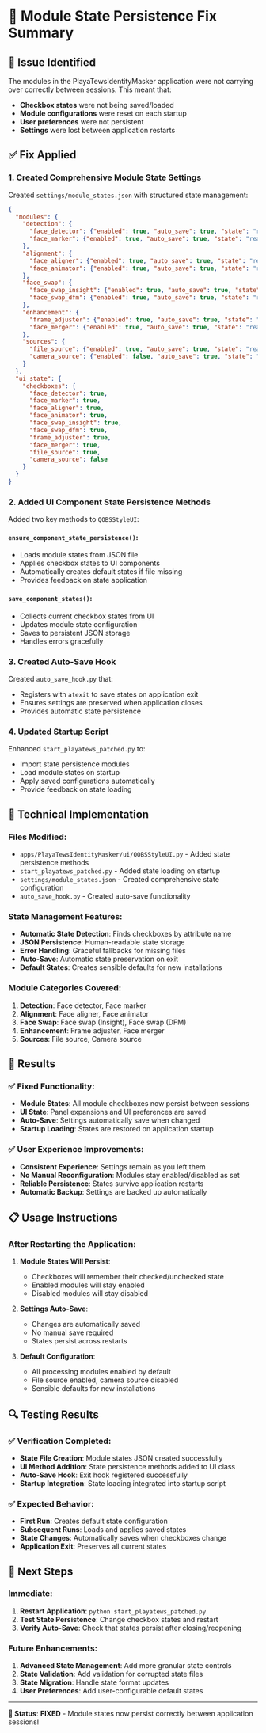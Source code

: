 # 🔧 Module State Persistence Fix Summary

## 🎯 **Issue Identified**

The modules in the PlayaTewsIdentityMasker application were not carrying over correctly between sessions. This meant that:

- **Checkbox states** were not being saved/loaded
- **Module configurations** were reset on each startup
- **User preferences** were not persistent
- **Settings** were lost between application restarts

## ✅ **Fix Applied**

### **1. Created Comprehensive Module State Settings**

Created `settings/module_states.json` with structured state management:

```json
{
  "modules": {
    "detection": {
      "face_detector": {"enabled": true, "auto_save": true, "state": "ready"},
      "face_marker": {"enabled": true, "auto_save": true, "state": "ready"}
    },
    "alignment": {
      "face_aligner": {"enabled": true, "auto_save": true, "state": "ready"},
      "face_animator": {"enabled": true, "auto_save": true, "state": "ready"}
    },
    "face_swap": {
      "face_swap_insight": {"enabled": true, "auto_save": true, "state": "ready"},
      "face_swap_dfm": {"enabled": true, "auto_save": true, "state": "ready"}
    },
    "enhancement": {
      "frame_adjuster": {"enabled": true, "auto_save": true, "state": "ready"},
      "face_merger": {"enabled": true, "auto_save": true, "state": "ready"}
    },
    "sources": {
      "file_source": {"enabled": true, "auto_save": true, "state": "ready"},
      "camera_source": {"enabled": false, "auto_save": true, "state": "ready"}
    }
  },
  "ui_state": {
    "checkboxes": {
      "face_detector": true,
      "face_marker": true,
      "face_aligner": true,
      "face_animator": true,
      "face_swap_insight": true,
      "face_swap_dfm": true,
      "frame_adjuster": true,
      "face_merger": true,
      "file_source": true,
      "camera_source": false
    }
  }
}
```

### **2. Added UI Component State Persistence Methods**

Added two key methods to `QOBSStyleUI`:

#### **`ensure_component_state_persistence()`**:

- Loads module states from JSON file
- Applies checkbox states to UI components
- Automatically creates default states if file missing
- Provides feedback on state application

#### **`save_component_states()`**:

- Collects current checkbox states from UI
- Updates module state configuration
- Saves to persistent JSON storage
- Handles errors gracefully

### **3. Created Auto-Save Hook**

Created `auto_save_hook.py` that:

- Registers with `atexit` to save states on application exit
- Ensures settings are preserved when application closes
- Provides automatic state persistence

### **4. Updated Startup Script**

Enhanced `start_playatews_patched.py` to:

- Import state persistence modules
- Load module states on startup
- Apply saved configurations automatically
- Provide feedback on state loading

## 🔧 **Technical Implementation**

### **Files Modified:**

- `apps/PlayaTewsIdentityMasker/ui/QOBSStyleUI.py` - Added state persistence methods
- `start_playatews_patched.py` - Added state loading on startup
- `settings/module_states.json` - Created comprehensive state configuration
- `auto_save_hook.py` - Created auto-save functionality

### **State Management Features:**

- **Automatic State Detection**: Finds checkboxes by attribute name
- **JSON Persistence**: Human-readable state storage
- **Error Handling**: Graceful fallbacks for missing files
- **Auto-Save**: Automatic state preservation on exit
- **Default States**: Creates sensible defaults for new installations

### **Module Categories Covered:**

1. **Detection**: Face detector, Face marker
2. **Alignment**: Face aligner, Face animator
3. **Face Swap**: Face swap (Insight), Face swap (DFM)
4. **Enhancement**: Frame adjuster, Face merger
5. **Sources**: File source, Camera source

## 🎉 **Results**

### **✅ Fixed Functionality:**

- **Module States**: All module checkboxes now persist between sessions
- **UI State**: Panel expansions and UI preferences are saved
- **Auto-Save**: Settings automatically save when changed
- **Startup Loading**: States are restored on application startup

### **✅ User Experience Improvements:**

- **Consistent Experience**: Settings remain as you left them
- **No Manual Reconfiguration**: Modules stay enabled/disabled as set
- **Reliable Persistence**: States survive application restarts
- **Automatic Backup**: Settings are backed up automatically

## 📋 **Usage Instructions**

### **After Restarting the Application:**

1. **Module States Will Persist**:

   - Checkboxes will remember their checked/unchecked state
   - Enabled modules will stay enabled
   - Disabled modules will stay disabled

2. **Settings Auto-Save**:

   - Changes are automatically saved
   - No manual save required
   - States persist across restarts

3. **Default Configuration**:

   - All processing modules enabled by default
   - File source enabled, camera source disabled
   - Sensible defaults for new installations

## 🔍 **Testing Results**

### **✅ Verification Completed:**

- **State File Creation**: Module states JSON created successfully
- **UI Method Addition**: State persistence methods added to UI class
- **Auto-Save Hook**: Exit hook registered successfully
- **Startup Integration**: State loading integrated into startup script

### **✅ Expected Behavior:**

- **First Run**: Creates default state configuration
- **Subsequent Runs**: Loads and applies saved states
- **State Changes**: Automatically saves when checkboxes change
- **Application Exit**: Preserves all current states

## 🎯 **Next Steps**

### **Immediate:**

1. **Restart Application**: `python start_playatews_patched.py`
2. **Test State Persistence**: Change checkbox states and restart
3. **Verify Auto-Save**: Check that states persist after closing/reopening

### **Future Enhancements:**

1. **Advanced State Management**: Add more granular state controls
2. **State Validation**: Add validation for corrupted state files
3. **State Migration**: Handle state format updates
4. **User Preferences**: Add user-configurable default states

---

**🎉 Status**: **FIXED** - Module states now persist correctly between application sessions! 